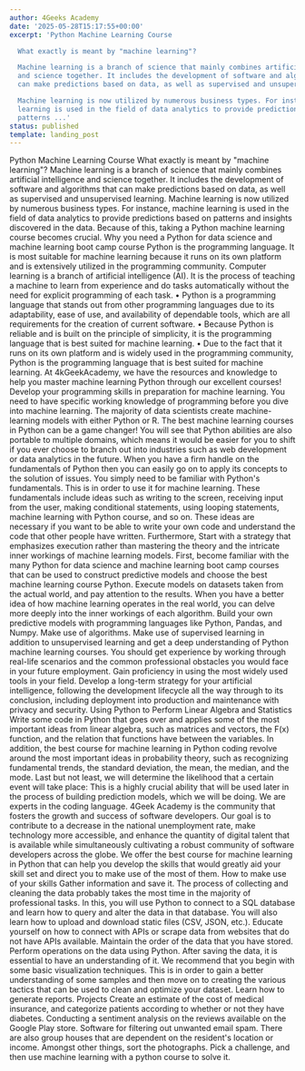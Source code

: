 ```yaml
---
author: 4Geeks Academy
date: '2025-05-28T15:17:55+00:00'
excerpt: 'Python Machine Learning Course

  What exactly is meant by "machine learning"?

  Machine learning is a branch of science that mainly combines artificial intelligence
  and science together. It includes the development of software and algorithms that
  can make predictions based on data, as well as supervised and unsupervised learning.

  Machine learning is now utilized by numerous business types. For instance, machine
  learning is used in the field of data analytics to provide predictions based on
  patterns ...'
status: published
template: landing_post
---
```




Python Machine Learning Course
What exactly is meant by "machine learning"?
Machine learning is a branch of science that mainly combines artificial intelligence and science together. It includes the development of software and algorithms that can make predictions based on data, as well as supervised and unsupervised learning.
Machine learning is now utilized by numerous business types. For instance, machine learning is used in the field of data analytics to provide predictions based on patterns and insights discovered in the data. Because of this, taking a Python machine learning course becomes crucial.
Why you need a Python for data science and machine learning boot camp course
Python is the programming language. It is most suitable for machine learning because it runs on its own platform and is extensively utilized in the programming community. Computer learning is a branch of artificial intelligence (AI). It is the process of teaching a machine to learn from experience and do tasks automatically without the need for explicit programming of each task.
•	Python is a programming language that stands out from other programming languages due to its adaptability, ease of use, and availability of dependable tools, which are all requirements for the creation of current software.
•	Because Python is reliable and is built on the principle of simplicity, it is the programming language that is best suited for machine learning.
•	Due to the fact that it runs on its own platform and is widely used in the programming community, Python is the programming language that is best suited for machine learning.
At 4kGeekAcademy, we have the resources and knowledge to help you master machine learning Python through our excellent courses!
Develop your programming skills in preparation for machine learning.
You need to have specific working knowledge of programming before you dive into machine learning. The majority of data scientists create machine-learning models with either Python or R. The best machine learning courses in Python can be a game changer!
You will see that Python abilities are also portable to multiple domains, which means it would be easier for you to shift if you ever choose to branch out into industries such as web development or data analytics in the future.
When you have a firm handle on the fundamentals of Python then you can easily go on to apply its concepts to the solution of issues.
You simply need to be familiar with Python's fundamentals. This is in order to use it for machine learning. These fundamentals include ideas such as writing to the screen, receiving input from the user, making conditional statements, using looping statements, machine learning with Python course, and so on. These ideas are necessary if you want to be able to write your own code and understand the code that other people have written.
Furthermore, Start with a strategy that emphasizes execution rather than mastering the theory and the intricate inner workings of machine learning models.
First, become familiar with the many Python for data science and machine learning boot camp courses that can be used to construct predictive models and choose the best machine learning course Python. Execute models on datasets taken from the actual world, and pay attention to the results. When you have a better idea of how machine learning operates in the real world, you can delve more deeply into the inner workings of each algorithm.
Build your own predictive models with programming languages like Python, Pandas, and Numpy. Make use of algorithms. Make use of supervised learning in addition to unsupervised learning and get a deep understanding of Python machine learning courses.
You should get experience by working through real-life scenarios and the common professional obstacles you would face in your future employment. Gain proficiency in using the most widely used tools in your field.
Develop a long-term strategy for your artificial intelligence, following the development lifecycle all the way through to its conclusion, including deployment into production and maintenance with privacy and security.
Using Python to Perform Linear Algebra and Statistics
Write some code in Python that goes over and applies some of the most important ideas from linear algebra, such as matrices and vectors, the F(x) function, and the relation that functions have between the variables. In addition, the best course for machine learning in Python coding revolve around the most important ideas in probability theory, such as recognizing fundamental trends, the standard deviation, the mean, the median, and the mode. Last but not least, we will determine the likelihood that a certain event will take place: This is a highly crucial ability that will be used later in the process of building prediction models, which we will be doing.
We are experts in the coding language. 4Geek Academy is the community that fosters the growth and success of software developers.
Our goal is to contribute to a decrease in the national unemployment rate, make technology more accessible, and enhance the quantity of digital talent that is available while simultaneously cultivating a robust community of software developers across the globe.
We offer the best course for machine learning in Python that can help you develop the skills that would greatly aid your skill set and direct you to make use of the most of them.
How to make use of your skills
Gather information and save it.
The process of collecting and cleaning the data probably takes the most time in the majority of professional tasks. In this, you will use Python to connect to a SQL database and learn how to query and alter the data in that database. You will also learn how to upload and download static files (CSV, JSON, etc.). Educate yourself on how to connect with APIs or scrape data from websites that do not have APIs available. Maintain the order of the data that you have stored.
Perform operations on the data using Python.
After saving the data, it is essential to have an understanding of it. We recommend that you begin with some basic visualization techniques. This is in order to gain a better understanding of some samples and then move on to creating the various tactics that can be used to clean and optimize your dataset. 
Learn how to generate reports. 
Projects
Create an estimate of the cost of medical insurance, and categorize patients according to whether or not they have diabetes. Conducting a sentiment analysis on the reviews available on the Google Play store. Software for filtering out unwanted email spam. There are also group houses that are dependent on the resident's location or income. Amongst other things, sort the photographs.
Pick a challenge, and then use machine learning with a python course to solve it.

